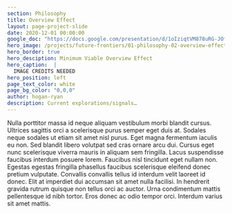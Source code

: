 ```yaml
---
section: Philosophy
title: Overview Effect
layout: page-project-slide
date: 2020-12-01 00:00:00
google_doc: "https://docs.google.com/presentation/d/1oIziqtVM878uRG-JOfrQNvGFsQWKP_S_W8cLkhQlXvA/edit#slide=id.g90bee0e36f_3_1"
hero_image: /projects/future-frontiers/01-philosophy-02-overview-effect-04.jpg
hero_border: true
hero_desciption: Minimum Viable Overview Effect
hero_caption:  |
  IMAGE CREDITS NEEDED
hero_position: left
page_text_color: white
page_bg_color: "0,0,0"
author: hogan-ryan
description: Current explorations/signals…
---
```

Nulla porttitor massa id neque aliquam vestibulum morbi blandit cursus. Ultrices sagittis orci a scelerisque purus semper eget duis at. Sodales neque sodales ut etiam sit amet nisl purus. Eget magna fermentum iaculis eu non. Sed blandit libero volutpat sed cras ornare arcu dui. Cursus eget nunc scelerisque viverra mauris in aliquam sem fringilla. Lacus suspendisse faucibus interdum posuere lorem. Faucibus nisl tincidunt eget nullam non. Egestas egestas fringilla phasellus faucibus scelerisque eleifend donec pretium vulputate. Convallis convallis tellus id interdum velit laoreet id donec. Elit at imperdiet dui accumsan sit amet nulla facilisi. In hendrerit gravida rutrum quisque non tellus orci ac auctor. Urna condimentum mattis pellentesque id nibh tortor. Eros donec ac odio tempor orci. Interdum varius sit amet mattis.
